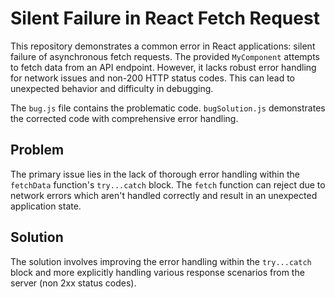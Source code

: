 # Silent Failure in React Fetch Request
This repository demonstrates a common error in React applications: silent failure of asynchronous fetch requests.  The provided `MyComponent` attempts to fetch data from an API endpoint. However, it lacks robust error handling for network issues and non-200 HTTP status codes. This can lead to unexpected behavior and difficulty in debugging.

The `bug.js` file contains the problematic code.  `bugSolution.js` demonstrates the corrected code with comprehensive error handling.

## Problem
The primary issue lies in the lack of thorough error handling within the `fetchData` function's `try...catch` block. The `fetch` function can reject due to network errors which aren't handled correctly and result in an unexpected application state.

## Solution
The solution involves improving the error handling within the `try...catch` block and more explicitly handling various response scenarios from the server (non 2xx status codes).
